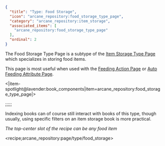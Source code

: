 ```json
{
  "title": "Type: Food Storage",
  "icon": "arcane_repository:food_storage_type_page",
  "category": "arcane_repository:item_storage",
  "associated_items": [
    "arcane_repository:food_storage_type_page"
  ],
  "ordinal": 2
}
```

The Food Storage Type Page is a subtype of the [Item Storage Type Page](^arcane_repository:item_storage/type_item_storage)
which specializes in storing food items.


This page is most useful when used with the [Feeding Action Page](^arcane_repository:item_storage/action_feeding)
or [Auto Feeding Attribute Page](^arcane_repository:item_storage/attribute_auto_feeding).

<|item-spotlight@lavender:book_components|item=arcane_repository:food_storage_type_page|>

;;;;;

Indexing books can of course still interact with books of this type,
though usually, using specific filters on an item storage book is more practical.


*The top-center slot of the recipe can be any food item*

<recipe;arcane_repository:page/type/food_storage>
